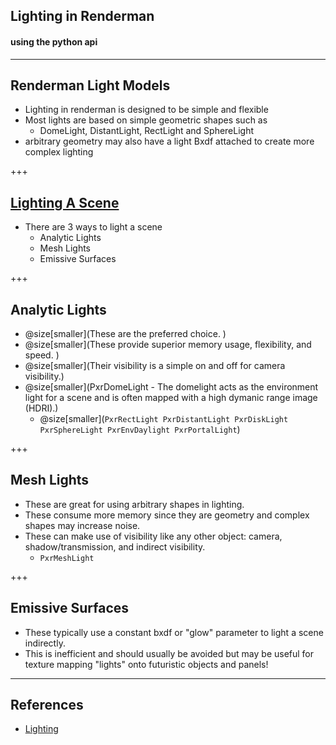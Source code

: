 ## Lighting in Renderman

#### using the python api

---

## Renderman Light Models

- Lighting in renderman is designed to be simple and flexible
- Most lights are based on simple geometric shapes such as
  - DomeLight, DistantLight, RectLight and SphereLight
- arbitrary geometry may also have a light Bxdf attached to create more complex lighting 

+++

## [Lighting A Scene](https://rmanwiki.pixar.com/display/REN22/Lighting)

- There are 3 ways to light a scene
  - Analytic Lights 
  - Mesh Lights 
  - Emissive Surfaces

+++

## Analytic Lights

-  @size[smaller](These are the preferred choice. )
- @size[smaller](These provide superior memory usage, flexibility, and speed. )
- @size[smaller](Their visibility is a simple on and off for camera visibility.)
- @size[smaller](PxrDomeLight - The domelight acts as the environment light for a scene and is often mapped with a high dymanic range image (HDRI).)
  - @size[smaller](```PxrRectLight PxrDistantLight PxrDiskLight PxrSphereLight PxrEnvDaylight PxrPortalLight```) 

+++

## Mesh Lights 

- These are great for using arbitrary shapes in lighting. 
- These consume more memory since they are geometry and complex shapes may increase noise. 
- These can make use of visibility like any other object: camera, shadow/transmission, and indirect visibility.
  - ```PxrMeshLight ```

+++

## Emissive Surfaces 
 - These typically use a constant bxdf or "glow" parameter to light a scene indirectly. 
 - This is inefficient and should usually be avoided but may be useful for texture mapping "lights" onto futuristic objects and panels!


---

## References

- [Lighting](https://rmanwiki.pixar.com/display/REN22/Lighting)